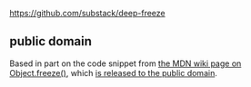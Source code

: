 https://github.com/substack/deep-freeze

## public domain

Based in part on the code snippet from
[the MDN wiki page on Object.freeze()](https://developer.mozilla.org/en-US/docs/JavaScript/Reference/Global_Objects/Object/freeze),
which
[is released to the public domain](https://developer.mozilla.org/en-US/docs/Project:Copyrights).
